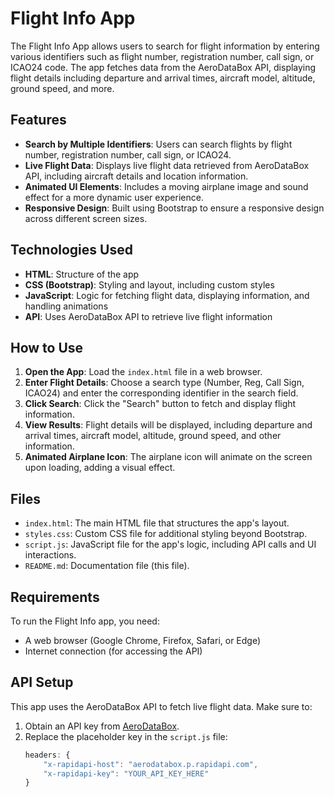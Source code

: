 # Flight Info App

The Flight Info App allows users to search for flight information by entering various identifiers such as flight number, registration number, call sign, or ICAO24 code. The app fetches data from the AeroDataBox API, displaying flight details including departure and arrival times, aircraft model, altitude, ground speed, and more.

## Features

- **Search by Multiple Identifiers**: Users can search flights by flight number, registration number, call sign, or ICAO24.
- **Live Flight Data**: Displays live flight data retrieved from AeroDataBox API, including aircraft details and location information.
- **Animated UI Elements**: Includes a moving airplane image and sound effect for a more dynamic user experience.
- **Responsive Design**: Built using Bootstrap to ensure a responsive design across different screen sizes.

## Technologies Used

- **HTML**: Structure of the app
- **CSS (Bootstrap)**: Styling and layout, including custom styles
- **JavaScript**: Logic for fetching flight data, displaying information, and handling animations
- **API**: Uses AeroDataBox API to retrieve live flight information

## How to Use

1. **Open the App**: Load the `index.html` file in a web browser.
2. **Enter Flight Details**: Choose a search type (Number, Reg, Call Sign, ICAO24) and enter the corresponding identifier in the search field.
3. **Click Search**: Click the "Search" button to fetch and display flight information.
4. **View Results**: Flight details will be displayed, including departure and arrival times, aircraft model, altitude, ground speed, and other information.
5. **Animated Airplane Icon**: The airplane icon will animate on the screen upon loading, adding a visual effect.

## Files

- `index.html`: The main HTML file that structures the app's layout.
- `styles.css`: Custom CSS file for additional styling beyond Bootstrap.
- `script.js`: JavaScript file for the app's logic, including API calls and UI interactions.
- `README.md`: Documentation file (this file).

## Requirements

To run the Flight Info app, you need:

- A web browser (Google Chrome, Firefox, Safari, or Edge)
- Internet connection (for accessing the API)

## API Setup

This app uses the AeroDataBox API to fetch live flight data. Make sure to:

1. Obtain an API key from [AeroDataBox](https://rapidapi.com/aerodatabox/api/aerodatabox).
2. Replace the placeholder key in the `script.js` file:
   ```javascript
   headers: {
       "x-rapidapi-host": "aerodatabox.p.rapidapi.com",
       "x-rapidapi-key": "YOUR_API_KEY_HERE"
   }
